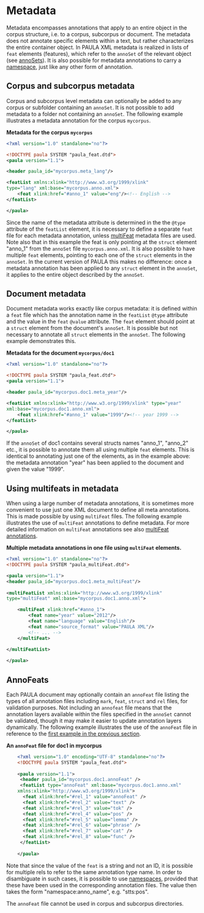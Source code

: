 # Metadata

Metadata encompasses annotations that apply to an entire object in the
corpus structure, i.e. to a corpus, subcorpus or document. The metadata
does not annotate specific elements within a text, but rather
characterizes the entire container object. In PAULA XML metadata is
realized in lists of `feat` elements (features), which refer to the
`annoSet` of the relevant object (see [annoSets](corpus-structure.md#annosets)). It is also
possible for metadata annotations to carry a [namespace](namespaces.md),
just like any other form of annotation.

## Corpus and subcorpus metadata

Corpus and subcorpus level metadata can optionally be added to any
corpus or subfolder containing an `annoSet`. It is not possible to add
metadata to a folder not containing an `annoSet`. The following example
illustrates a metadata annotation for the corpus `mycorpus`.

**Metadata for the corpus `mycorpus`**
```xml
<?xml version="1.0" standalone="no"?>

<!DOCTYPE paula SYSTEM "paula_feat.dtd">
<paula version="1.1">

<header paula_id="mycorpus.meta_lang"/>

<featList xmlns:xlink="http://www.w3.org/1999/xlink" 
type="lang" xml:base="mycorpus.anno.xml">
    <feat xlink:href="#anno_1" value="eng"/><!-- English -->
</featList>

</paula>
```

Since the name of the metadata attribute is determined in the the
`@type` attribute of the `featList` element, it is necessary to define a
separate `feat` file for each metadata annotation, unless
[multiFeat](#using-multifeats-in-metadata) metadata files are used. Note also that in
this example the feat is only pointing at the `struct` element "anno\_1"
from the `annoSet` file `mycorpus.anno.xml`. It is also possible to have
multiple `feat` elements, pointing to each one of the `struct` elements
in the `annoSet`. In the current version of PAULA this makes no
difference: once a metadata annotation has been applied to any `struct`
element in the `annoSet`, it applies to the entire object described by
the `annoSet`.

## Document metadata

Document metadata works exactly like corpus metadata: it is defined
within a `feat` file which has the annotation name in the `featList`
`@type` attribute and the value in the `feat` `@value` attribute. The
`feat` element should point at a `struct` element from the document's
`annoSet`. It is possible but not necessary to annotate all `struct`
elements in the `annoSet`. The following example demonstrates this.

**Metadata for the document `mycorpus/doc1`**
```xml
<?xml version="1.0" standalone="no"?>

<!DOCTYPE paula SYSTEM "paula_feat.dtd">
<paula version="1.1">

<header paula_id="mycorpus.doc1.meta_year"/>

<featList xmlns:xlink="http://www.w3.org/1999/xlink" type="year" 
xml:base="mycorpus.doc1.anno.xml">
    <feat xlink:href="#anno_1" value="1999"/><!-- year 1999 -->
</featList>

</paula>
```

If the `annoSet` of doc1 contains several structs names "anno\_1",
"anno\_2" etc., it is possible to annotate them all using multiple
`feat` elements. This is identical to annotating just one of the
elements, as in the example above: the metadata annotation "year" has
been applied to the document and given the value "1999".

## Using multifeats in metadata

When using a large number of metadata annotations, it is sometimes more
convenient to use just one XML document to define all meta annotations.
This is made possible by using `multiFeat` files. The following example
illustrates the use of `multiFeat` annotations to define metadata. For
more detailed information on `multiFeat` annotations see also [multiFeat
annotations](spans-and-markables.md#multifeats).

**Multiple metadata annotations in one file using `multiFeat`
elements.**
```xml
<?xml version="1.0" standalone="no"?>
<!DOCTYPE paula SYSTEM "paula_multiFeat.dtd">

<paula version="1.1">
<header paula_id="mycorpus.doc1.meta_multiFeat"/>
    
<multiFeatList xmlns:xlink="http://www.w3.org/1999/xlink" 
type="multiFeat" xml:base="mycorpus.doc1.anno.xml">

    <multiFeat xlink:href="#anno_1"> 
        <feat name="year" value="2012"/>
        <feat name="language" value="English"/>
        <feat name="source_format" value="PAULA XML"/>
        <!-- ... -->
    </multiFeat>
    
</multiFeatList>

</paula>
```

## AnnoFeats

Each PAULA document may optionally contain an `annoFeat` file listing
the types of all annotation files including `mark`, `feat`, `struct` and
`rel` files, for validation purposes. Not including an `annofeat` file
means that the annotation layers available within the files specified in
the `annoSet` cannot be validated, though it may make it easier to
update annotation layers dynamically. The following example illustrates
the use of the `annoFeat` file in reference to the [first example in the previous section](corpus-structure.html#annosets).

**An `annoFeat` file for doc1 in mycorpus**
```xml
    <?xml version="1.0" encoding="UTF-8" standalone="no"?>
    <!DOCTYPE paula SYSTEM "paula_feat.dtd">
    
    <paula version="1.1">
     <header paula_id="mycorpus.doc1.annoFeat" />
     <featList type="annoFeat" xml:base="mycorpus.doc1.anno.xml" 
    xmlns:xlink="http://www.w3.org/1999/xlink">
      <feat xlink:href="#rel_1" value="annoFeat" />
      <feat xlink:href="#rel_2" value="text" />
      <feat xlink:href="#rel_3" value="tok" />
      <feat xlink:href="#rel_4" value="pos" />
      <feat xlink:href="#rel_5" value="lemma" />
      <feat xlink:href="#rel_6" value="phrase" />
      <feat xlink:href="#rel_7" value="cat" />
      <feat xlink:href="#rel_8" value="func" />
     </featList>
    
    </paula>
```

Note that since the value of the `feat` is a string and not an ID, it is
possible for multiple rels to refer to the same annotation type name. In
order to disambiguate in such cases, it is possible to use
[namespaces](namespaces.md), provided that these have been used in the
corresponding annotation files. The value then takes the form
"namespace:anno\_name", e.g. "stts:pos".

The `annoFeat` file cannot be used in corpus and subcorpus directories.